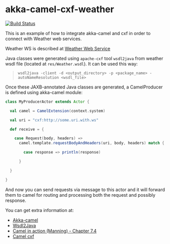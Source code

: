 akka-camel-cxf-weather
======================

[![Build Status](https://travis-ci.org/JSantosP/akka-camel-cxf-weather.svg?branch=master)](https://travis-ci.org/JSantosP/akka-camel-cxf-weather)

This is an example of how to integrate akka-camel and cxf in order to connect with Weather web services.

Weather WS is described at [Weather Web Service](http://wsf.cdyne.com/WeatherWS/Weather.asmx)

Java classes were generated using `apache-cxf` tool `wsdl2java` from weather wsdl file (located at `res/Weather.wsdl`).
It can be used this way:

 > `wsdl2java -client -d <output_directory> -p <package_name> -autoNameResolution <wsdl_file>`

Once these JAXB-annotated Java classes are generated, a CamelProducer is defined using akka-camel module:

```scala
class MyProducerActor extends Actor {

  val camel = CamelExtension(context.system)

  val uri = "cxf:http://some.uri.with.ws"

  def receive = {

    case Request(body, headers) =>
      camel.template.requestBodyAndHeaders(uri, body, headers) match {

        case response => println(response)

      }

  }

}
```

And now you can send requests via message to this actor and it will forward them to camel for routing and processing both the request and possibly response.

You can get extra information at:
* [Akka-camel](http://doc.akka.io/docs/akka/2.2.3/scala/camel.html)
* [Wsdl2Java](http://cxf.apache.org/docs/wsdl-to-java.html)
* [Camel in action (Manning) - Chapter 7.4](http://www.manning.com/ibsen/)
* [Camel cxf](http://camel.apache.org/cxf.html)
